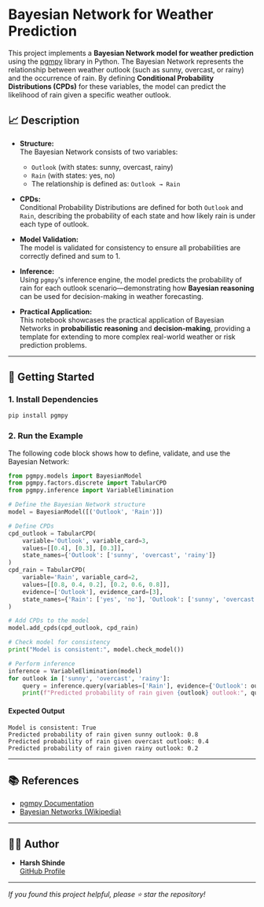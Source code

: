 # Bayesian Network for Weather Prediction

This project implements a **Bayesian Network model for weather prediction** using the [pgmpy](https://pgmpy.org/) library in Python. The Bayesian Network represents the relationship between weather outlook (such as sunny, overcast, or rainy) and the occurrence of rain. By defining **Conditional Probability Distributions (CPDs)** for these variables, the model can predict the likelihood of rain given a specific weather outlook.

## 📈 Description

- **Structure:**  
  The Bayesian Network consists of two variables:
  - `Outlook` (with states: sunny, overcast, rainy)
  - `Rain` (with states: yes, no)
  - The relationship is defined as: `Outlook → Rain`

- **CPDs:**  
  Conditional Probability Distributions are defined for both `Outlook` and `Rain`, describing the probability of each state and how likely rain is under each type of outlook.

- **Model Validation:**  
  The model is validated for consistency to ensure all probabilities are correctly defined and sum to 1.

- **Inference:**  
  Using `pgmpy`'s inference engine, the model predicts the probability of rain for each outlook scenario—demonstrating how **Bayesian reasoning** can be used for decision-making in weather forecasting.

- **Practical Application:**  
  This notebook showcases the practical application of Bayesian Networks in **probabilistic reasoning** and **decision-making**, providing a template for extending to more complex real-world weather or risk prediction problems.

---

## 🚀 Getting Started

### 1. Install Dependencies

```bash
pip install pgmpy
```

### 2. Run the Example

The following code block shows how to define, validate, and use the Bayesian Network:

```python
from pgmpy.models import BayesianModel
from pgmpy.factors.discrete import TabularCPD
from pgmpy.inference import VariableElimination

# Define the Bayesian Network structure
model = BayesianModel([('Outlook', 'Rain')])

# Define CPDs
cpd_outlook = TabularCPD(
    variable='Outlook', variable_card=3, 
    values=[[0.4], [0.3], [0.3]],
    state_names={'Outlook': ['sunny', 'overcast', 'rainy']}
)
cpd_rain = TabularCPD(
    variable='Rain', variable_card=2, 
    values=[[0.8, 0.4, 0.2], [0.2, 0.6, 0.8]],
    evidence=['Outlook'], evidence_card=[3],
    state_names={'Rain': ['yes', 'no'], 'Outlook': ['sunny', 'overcast', 'rainy']}
)

# Add CPDs to the model
model.add_cpds(cpd_outlook, cpd_rain)

# Check model for consistency
print("Model is consistent:", model.check_model())

# Perform inference
inference = VariableElimination(model)
for outlook in ['sunny', 'overcast', 'rainy']:
    query = inference.query(variables=['Rain'], evidence={'Outlook': outlook})
    print(f"Predicted probability of rain given {outlook} outlook:", query.values[0])
```

#### **Expected Output**
```
Model is consistent: True
Predicted probability of rain given sunny outlook: 0.8
Predicted probability of rain given overcast outlook: 0.4
Predicted probability of rain given rainy outlook: 0.2
```

---

## 📚 References

- [pgmpy Documentation](https://pgmpy.org/)
- [Bayesian Networks (Wikipedia)](https://en.wikipedia.org/wiki/Bayesian_network)

---

## 🙋‍♂️ Author

- **Harsh Shinde**  
  [GitHub Profile](https://github.com/HarshShinde0)

---

*If you found this project helpful, please ⭐ star the repository!*


